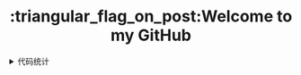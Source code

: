 <h1 align="center">:triangular_flag_on_post:Welcome to my GitHub</h1>


<details>
  <summary>代码统计</summary>
  abc
  <br/>
  <section>
    <img align="" src="https://github-readme-stats.vercel.app/api?username=nanxuanzi&show_icons=true"/><img align="" src="https://github-readme-stats.vercel.app/api/top-langs/?username=nanxuanzi&layout=compact"/> 
  </section>
</details>
